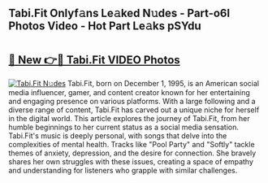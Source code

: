 ## Tabi.Fit Onlyf𝚊ns Le𝚊ked N𝚞des - Part-o6l Photos Video - Hot Part Le𝚊ks pSYdu

# <h2><a href="http://ab13085.deff.icu/?id=Tabi.Fit">🔗 New 👉🔴 Tabi.Fit VIDEO Photos</a></h2>

[![Tabi.Fit N𝚞des](https://i.imgur.com/rIISA9y.gif)](http://ab13085.deff.icu/?id=Tabi.Fit)
Tabi.Fit, born on December 1, 1995, is an American social media influencer, gamer, and content creator known for her entertaining and engaging presence on various platforms. With a large following and a diverse range of content, Tabi.Fit has carved out a unique niche for herself in the digital world. This article explores the journey of Tabi.Fit, from her humble beginnings to her current status as a social media sensation. Tabi.Fit's music is deeply personal, with songs that delve into the complexities of mental health. Tracks like "Pool Party" and "Softly" tackle themes of anxiety, depression, and the desire for connection. She bravely shares her own struggles with these issues, creating a space of empathy and understanding for listeners who grapple with similar challenges.
